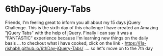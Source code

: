 # 6thDay-jQuery-Tabs
Friends, I'm feeling great to inform you all about my 15 days jQuery Challenge. This is the sixth day of this challenge I have created an Amazing "jQuery Tabs" with the help of jQuery. Finally i can say It was a "FANTASTIC" experience because I'm learning new things on the daily basis ... to checkout what i have cooked, click on the link - https://i1s-rishabh.github.io/6thDay-jQuery-Tabs/ .... so let's move on to the 7th day
